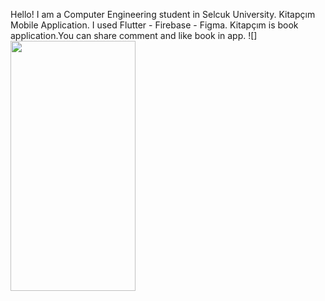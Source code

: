 Hello! I am a Computer Engineering student in Selcuk University.
Kitapçım Mobile Application.
I used Flutter - Firebase - Figma.
Kitapçım is book application.You can share comment and like book in app.
![] <img src ="https://user-images.githubusercontent.com/70198902/205132912-aea28c52-606a-4ff3-9892-fe420b1ac722.png" width="200" height="400"/>

